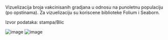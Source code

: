 Vizuelizacija broja vakcinisanih gradjana u odnosu na punoletnu populaciju (po opstinama). Za vizuelizaciju su koriscene biblioteke Folium i Seaborn.

Izvor podataka: stampa/Blic

![image](https://user-images.githubusercontent.com/50851469/119171201-8c672d00-ba64-11eb-96ba-33de2d00d104.png)
![image](https://user-images.githubusercontent.com/50851469/119171244-9b4ddf80-ba64-11eb-998e-bfa94166066e.png)
